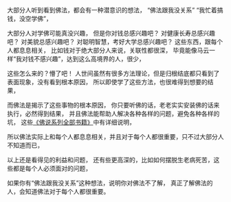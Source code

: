 大部分人听到看到佛法，都会有一种潜意识的想法，
“佛法跟我没关系”
“我忙着搞钱，没空学佛”，

大部分人对学佛可能真没兴趣，
但是你对钱总感兴趣吧？
对健康长寿总感兴趣吧？
对美貌总感兴趣吧？
对聪明智慧，考好大学总感兴趣吧？
这些东西，跟每个人都息息相关，
比如钱对于绝大部分人来说，关联性都很深，
毕竟能像马云一样“我对钱不感兴趣”，达到这么高境界的人，很少，

这些怎么来的？懵了吧！
人世间虽然有很多方法理论，但是归根结底都只看到了表面现象，没有看到根本原因，
所以即使学了这些方法，也很难得到想要的结果，

而佛法是揭示了这些事物的根本原因，
你只要听佛的话，老老实实安装佛的话来执行，必然得到结果，
并且佛法能帮助人解决各种各样的问题，避免各种各样的坑，
这些[《佛说系列全部书籍》](https://www.kancloud.cn/@luojiangtao)中有详细说明，

所以佛法实际上和每个人都息息相关，并且对于每个人都很重要，只不过大部分人不知道而已，

以上还是看得见的利益和问题，
还有些更高深的，比如如何摆脱生老病死苦，这些都是每个人必须面对的问题，

如果你有“佛法跟我没关系”这种想法，说明你对佛法不了解，
真正了解佛法的人，会知道佛法对于每个人都很重要。

